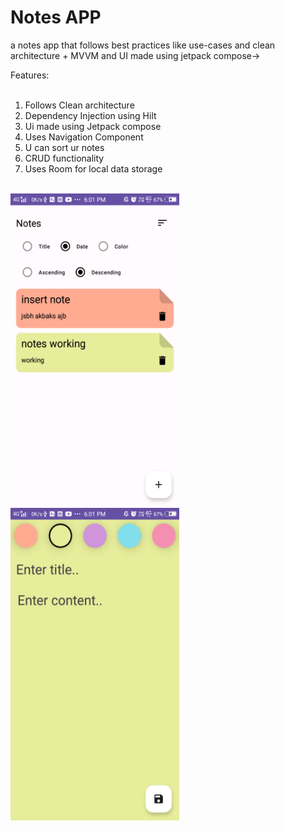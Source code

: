 # Notes APP

a notes app that follows best practices like use-cases and clean architecture + MVVM and UI made using jetpack compose->
<br>

Features:
<br>
<br>

1. Follows Clean architecture<br>
2. Dependency Injection using Hilt<br>
3. Ui made using Jetpack compose<br>
4. Uses Navigation Component<br>
5. U can sort ur notes<br>
5. CRUD functionality <br>
6. Uses Room for local data storage<br>
<br>
<img src="https://github.com/shalenMathew/Notes_App/blob/master/images/Screenshot_20240107_180119.png" alt="Splash_Screen" width="270" height="500">
<img src="https://github.com/shalenMathew/Notes_App/blob/master/images/Screenshot_20240107_180123.png" alt="main" width="270" height="500">

